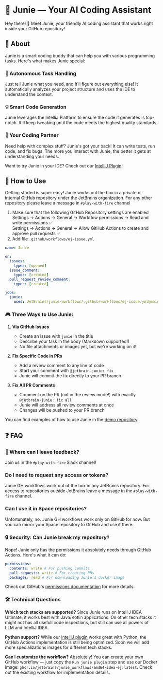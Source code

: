 # 🤖 Junie — Your AI Coding Assistant

Hey there! 👋 Meet Junie, your friendly AI coding assistant that works right inside your GitHub repository!

## 🌟 About

Junie is a smart coding buddy that can help you with various programming tasks. Here's what makes Junie special:

### 🎯 Autonomous Task Handling
Just tell Junie what you need, and it'll figure out everything else! It automatically analyzes your project structure and uses the IDE to understand the context.

### 💡 Smart Code Generation
Junie leverages the IntelliJ Platform to ensure the code it generates is top-notch. It'll keep tweaking until the code meets the highest quality standards.

### 🤝 Your Coding Partner
Need help with complex stuff? Junie's got your back! It can write tests, run code, and fix bugs. The more you interact with Junie, the better it gets at understanding your needs.

Want to try Junie in your IDE? Check out our [IntelliJ Plugin](https://plugins.jetbrains.com/plugin/26104-jetbrains-junie)!

## 🚀 How to Use

Getting started is super easy! Junie works out the box in a private or internal GitHub repository under the JetBrains organization. For any other repository please leave a message in `#play-with-fire` channel
1. Make sure that the following GitHub Repository settings are enabled  
Settings → Actions → General → Workflow permissions → Read and write permissions ✅  
Settings → Actions → General → Allow GitHub Actions to create and approve pull requests ✅
2. Add file `.github/workflows/ej-issue.yml`
```yaml
name: Junie

on:
  issues:
    types: [opened]
  issue_comment:
    types: [created]
  pull_request_review_comment:
    types: [created]

jobs:
  junie:
    uses: JetBrains/junie-workflows/.github/workflows/ej-issue.yml@main
```

### 🎮 Three Ways to Use Junie:

1. **Via GitHub Issues**
   - Create an issue with `junie` in the title
   - Describe your task in the body (Markdown supported!)
   - No file attachments or images yet, but we're working on it!

2. **Fix Specific Code in PRs**
   - Add a review comment to any line of code
   - Start your comment with `@jetbrain-junie: fix`
   - Junie will commit the fix directly to your PR branch

3. **Fix All PR Comments**
   - Comment on the PR (not in the review mode!) with exactly `@jetbrain-junie: fix all`
   - Junie will address all review comments at once
   - Changes will be pushed to your PR branch

You can find examples of how to use Junie in the [demo repository](https://github.com/JetBrains/junie-demo).

## ❓ FAQ
### 💬 Where can I leave feedback?
Join us in the `#play-with-fire` Slack channel!

### Do I need to request any access or tokens?
Junie GH workflows work out of the box in any JetBrains repository. For access to repositories outside JetBrains leave a message in the `#play-with-fire` channel.

### Can I use it in Space repositories?
Unfortunately, no. Junie GH workflows work only on GitHub for now.
But you can mirror your Space repository to GitHub and use it there.

### 🔒 Security: Can Junie break my repository?
Nope! Junie only has the permissions it absolutely needs through GitHub Actions. Here's what it can do:
```yaml
permissions:
  contents: write # For pushing commits
  pull-requests: write # For creating PRs
  packages: read # For downloading Junie's docker image
```
Check out GitHub's [permissions documentation](https://docs.github.com/en/actions/writing-workflows/choosing-what-your-workflow-does/controlling-permissions-for-github_token) for more details.

### 🛠️ Technical Questions

**Which tech stacks are supported?**
Since Junie runs on IntelliJ IDEA Ultimate, it works best with Java/Kotlin applications. On other tech stacks it might not has all usefull code inspections, but still can use all powers of LLM and IntelliJ IDEA.

**Python support?**
While our [IntelliJ plugin](https://plugins.jetbrains.com/plugin/26104-jetbrains-junie) works great with Python, the GitHub Actions implementation is still being optimized. Soon we will add more specializations images for different tech stacks.

**Can I customize the workflow?**
Absolutely! You can create your own GitHub workflow — just copy the `Run junie plugin` step and use our Docker image: `ghcr.io/jetbrains/junie_workflows/amd64-idea-ej:latest`. Check out the existing workflow for implementation details.
